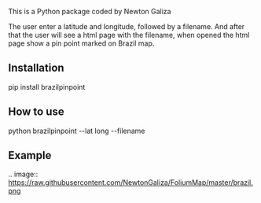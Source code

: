 This is a Python package coded by Newton Galiza

The user enter a latitude and longitude, followed by a filename. And after that the user will see a html page with the filename, when opened the html page show a pin point marked on Brazil map.

## Installation
pip install brazilpinpoint

## How to use

python brazilpinpoint --lat <lat number> long <long number> --filename <enter a file name>

## Example

.. image:: https://raw.githubusercontent.com/NewtonGaliza/FoliumMap/master/brazil.png
